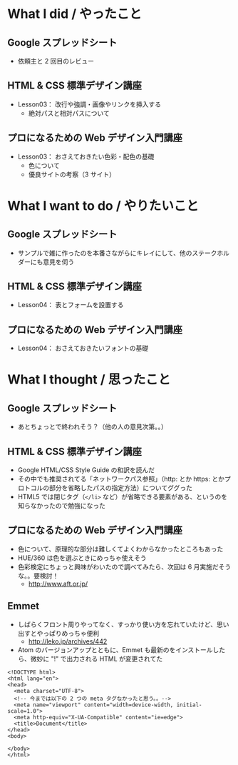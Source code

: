 # What I did / やったこと
## Google スプレッドシート
- 依頼主と 2 回目のレビュー

## HTML & CSS 標準デザイン講座
- Lesson03： 改行や強調・画像やリンクを挿入する
    - 絶対パスと相対パスについて

## プロになるための Web デザイン入門講座
- Lesson03： おさえておきたい色彩・配色の基礎
    - 色について
    - 優良サイトの考察（3 サイト）

# What I want to do / やりたいこと
## Google スプレッドシート
- サンプルで雑に作ったのを本番さながらにキレイにして、他のステークホルダーにも意見を伺う

## HTML & CSS 標準デザイン講座
- Lesson04： 表とフォームを設置する

## プロになるための Web デザイン入門講座
- Lesson04： おさえておきたいフォントの基礎

# What I thought / 思ったこと
## Google スプレッドシート
- あとちょっとで終われそう？（他の人の意見次第。。）

## HTML & CSS 標準デザイン講座
- Google HTML/CSS Style Guide の和訳を読んだ
- その中でも推奨されてる「ネットワークパス参照」（http: とか https: とかプロトコルの部分を省略したパスの指定方法）についてググった
- HTML5 では閉じタグ（`</li>` など）が省略できる要素がある、というのを知らなかったので勉強になった

## プロになるための Web デザイン入門講座
- 色について、原理的な部分は難しくてよくわからなかったところもあった
- HUE/360 は色を選ぶときにめっちゃ使えそう
- 色彩検定にちょっと興味がわいたので調べてみたら、次回は 6 月実施だそうな。。要検討！
    - http://www.aft.or.jp/

## Emmet
- しばらくフロント周りやってなく、すっかり使い方を忘れていたけど、思い出すとやっぱりめっちゃ便利
    - http://leko.jp/archives/442
- Atom のバージョンアップとともに、Emmet も最新のをインストールしたら、微妙に "!" で出力される HTML が変更されてた
```
<!DOCTYPE html>
<html lang="en">
<head>
  <meta charset="UTF-8">
  <!-- 今までは以下の 2 つの meta タグなかったと思う。。-->
  <meta name="viewport" content="width=device-width, initial-scale=1.0">
  <meta http-equiv="X-UA-Compatible" content="ie=edge">
  <title>Document</title>
</head>
<body>

</body>
</html>
```
